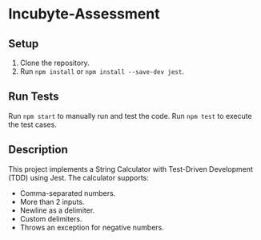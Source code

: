 # Incubyte-Assessment

## Setup
1. Clone the repository.
2. Run `npm install` or `npm install --save-dev jest`.

## Run Tests
Run `npm start` to manually run and test the code.
Run `npm test` to execute the test cases.

## Description
This project implements a String Calculator with Test-Driven Development (TDD) using Jest. The calculator supports:
- Comma-separated numbers.
- More than 2 inputs.
- Newline as a delimiter.
- Custom delimiters.
- Throws an exception for negative numbers.
